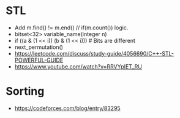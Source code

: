 # STL

- Add m.find() != m.end() // if(m.count()) logic.
- bitset<32> variable_name(integer n)
- if ((a & (1 << i))  (b & (1 << i))) # Bits are different
- next_permutation()
- https://leetcode.com/discuss/study-guide/4056690/C++-STL-POWERFUL-GUIDE
- https://www.youtube.com/watch?v=RRVYpIET_RU

# Sorting

- https://codeforces.com/blog/entry/83295

